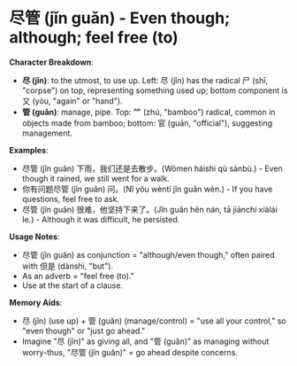 # **尽管 (jǐn guǎn) - Even though; although; feel free (to)**

**Character Breakdown**:  
- **尽 (jǐn)**: to the utmost, to use up. Left: 尽 (jǐn) has the radical 尸 (shī, "corpse") on top, representing something used up; bottom component is 又 (yòu, "again" or "hand").  
- **管 (guǎn)**: manage, pipe. Top: ⺮ (zhú, "bamboo") radical, common in objects made from bamboo; bottom: 官 (guān, "official"), suggesting management.

**Examples**:  
- 尽管 (jǐn guǎn) 下雨，我们还是去散步。(Wǒmen háishi qù sànbù.) - Even though it rained, we still went for a walk.  
- 你有问题尽管 (jǐn guǎn) 问。(Nǐ yǒu wèntí jǐn guǎn wèn.) - If you have questions, feel free to ask.  
- 尽管 (jǐn guǎn) 很难，他坚持下来了。(Jǐn guǎn hěn nán, tā jiānchí xiàlái le.) - Although it was difficult, he persisted.

**Usage Notes**:  
- 尽管 (jǐn guǎn) as conjunction = "although/even though," often paired with 但是 (dànshì, "but").  
- As an adverb = "feel free (to)."  
- Use at the start of a clause.

**Memory Aids**:  
- 尽 (jǐn) (use up) + 管 (guǎn) (manage/control) = "use all your control," so "even though" or "just go ahead."  
- Imagine "尽 (jǐn)" as giving all, and "管 (guǎn)" as managing without worry-thus, "尽管 (jǐn guǎn)" = go ahead despite concerns.